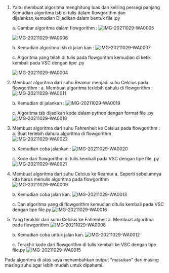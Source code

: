 1. Yaitu membuat algoritma menghitung luas dan keliling persegi panjang 
   Kemudian algoritma tsb di tulis dalam flowgorithm dan dijalankan,kemudian 
   Dijadikan dalam bentuk file .py
   
   a. Gambar algoritma dalam flowgorithm :
    ![IMG-20211029-WA0005](https://user-images.githubusercontent.com/93030333/139359058-2f1becab-bf5a-47ef-8bfe-698376884f81.jpg)
 
    ![IMG-20211029-WA0006](https://user-images.githubusercontent.com/93030333/139359087-910b4d8a-e6b3-4ae1-8548-6f2123c66451.jpg)
    
   b. Kemudian algoritma tsb di jalan kan :
    ![IMG-20211029-WA0007](https://user-images.githubusercontent.com/93030333/139359108-2d559f49-8767-4a0b-9b85-b70bf4cea8f3.jpg)

   c. Algoritma yang telah di tulis pada flowgorithm kemudian di ketik kembali pada VSC dengan tipe .py
     
     ![IMG-20211029-WA0004](https://user-images.githubusercontent.com/93030333/139359139-2ae23ee5-f064-4936-9124-3ca654433e11.jpg)

2. Membuat algoritma dari suhu Reamur menjadi suhu Celcius pada flowgorithm :
   a. Membuat algoritma terlebih dahulu di flowgorithm :
     ![IMG-20211029-WA0011](https://user-images.githubusercontent.com/93030333/139359727-d8ed9714-e8bd-4116-a193-607ca604706b.jpg)

   b. Kemudian di jalankan : 
     ![IMG-20211029-WA0019](https://user-images.githubusercontent.com/93030333/139360397-651ec63a-2eb4-4818-a8e8-ae9d3cec3590.jpg)

   c. Algoritma tsb dijadikan kode dalam python dengan format file .py
     ![IMG-20211029-WA0018](https://user-images.githubusercontent.com/93030333/139360420-384b5a67-4fbf-4f7f-a091-8bb0aca5acb5.jpg)

3. Membuat algoritma dari suhu Fahrenheit ke Celsius pada flowgorithm :
   a. Buat terlebih dahulu algoritma di flowgorithm
     ![IMG-20211029-WA0022](https://user-images.githubusercontent.com/93030333/139361643-0fc8a30a-ae18-491b-bc7a-babb0c2f6a74.jpg)

   b. Kemudian coba jalankan :
     ![IMG-20211029-WA0020](https://user-images.githubusercontent.com/93030333/139361711-4efdeae6-a9da-436b-bcf6-194df4de0ea6.jpg)

   c. Kode dari flowgorithm di tulis kembali pada VSC dengan tipe file .py
     ![IMG-20211029-WA0021](https://user-images.githubusercontent.com/93030333/139361742-a4509fe1-f7d5-4b40-925c-9fbf73a5a0d2.jpg)

4. Membuat algoritma dari suhu Celcius ke Reamur 
   a. Seperti sebelumnya kita harus menulis algoritma pada flowgorithm
     ![IMG-20211029-WA0009](https://user-images.githubusercontent.com/93030333/139362446-298df36c-39eb-4c8d-8340-8998199f83c7.jpg)

   b. Kemudian coba jalan kan.
     ![IMG-20211029-WA0013](https://user-images.githubusercontent.com/93030333/139362471-b7cf4a0f-87e6-4895-8b68-5c93dd7f5c39.jpg)

   c. Dan algoritma yang di flowgorithm kemudian ditulis kembali pada VSC dengan tipe file.py
     ![IMG-20211029-WA0016](https://user-images.githubusercontent.com/93030333/139362502-fc7bee48-8aca-48c8-a754-d35d2db84658.jpg)

5. Yang terakhir dari suhu Celcius ke Fahrenheit
   a. Membuat algoritma pada flowgorithm
     ![IMG-20211029-WA0008](https://user-images.githubusercontent.com/93030333/139362595-15433014-598d-4c55-98ed-a3be66e0ebed.jpg)

   b. Kemudian coba untuk jalan kan.
     ![IMG-20211029-WA0012](https://user-images.githubusercontent.com/93030333/139362623-40ec0fa7-5b5d-419b-848c-5d8e2af81daa.jpg)

   c. Terakhir kode dari flowgorithm di tulis kembali ke VSC dengan tipe file.py
     ![IMG-20211029-WA0015](https://user-images.githubusercontent.com/93030333/139362652-f19237b9-2c3e-4794-9c79-8d7e73ff06e6.jpg)


Pada algoritma di atas saya menambahkan output "masukan" dari masing masing suhu agar lebih mudah untuk dipahami.
